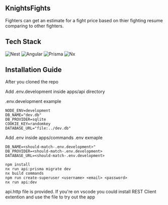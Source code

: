 ## KnightsFights
Fighters can get an estimate for a fight price based on thier fighting resume comparing to other fighters.
## Tech Stack
![Nest](https://img.shields.io/badge/-Nest-black?style=flat-square&logo=nestjs)
![Angular](https://img.shields.io/badge/-Angular-black?style=flat-square&logo=angular)
![Prisma](https://img.shields.io/badge/-Prisma-black?style=flat-square&logo=prisma)
![Nx](https://img.shields.io/badge/-Nx-black?style=flat-square&logo=nx)


## Installation Guide
After you cloned the repo

Add .env.development inside apps/api directory

.env.development example
```
NODE_ENV=development
DB_NAME="dev.db"
DB_PROVIDER=sqlite
COOKIE_KEY=randomkey
DATABASE_URL="file:../dev.db"
```

Add .env inside apps/commands
.env exmaple
```
DB_NAME=<should-match-.env.development>"
DB_PROVIDER=<should-match-.env.development>
DATABASE_URL=<should-match-.env.development>  
```

```
npm install
nx run api:prisma migrate dev
nx build commands
npm run create-superuser <username> <email> <password>
nx run api:dev
```
api.http file is provided. If you're on vscode you could install REST Client extention and use the file to try out the app


